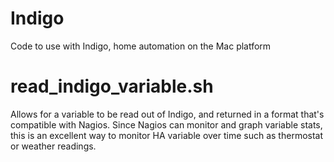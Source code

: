 # Indigo
Code to use with Indigo, home automation on the Mac platform

# read_indigo_variable.sh
Allows for a variable to be read out of Indigo, and returned in a format that's compatible with Nagios. Since Nagios can monitor and graph variable stats, this is an excellent way to monitor HA variable over time such as thermostat or weather readings.

